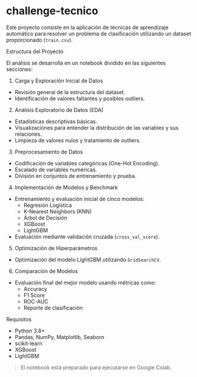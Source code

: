 # challenge-tecnico
Este proyecto consiste en la aplicación de técnicas de aprendizaje automático para resolver un problema de clasificación utilizando un dataset proporcionado (`train.csv`).

 Estructura del Proyecto

El análisis se desarrolla en un notebook dividido en las siguientes secciones:

1. Carga y Exploración Inicial de Datos
- Revisión general de la estructura del dataset.
- Identificación de valores faltantes y posibles outliers.

2. Análisis Exploratorio de Datos (EDA)
- Estadísticas descriptivas básicas.
- Visualizaciones para entender la distribución de las variables y sus relaciones.
- Limpieza de valores nulos y tratamiento de outliers.

3. Preprocesamiento de Datos
- Codificación de variables categóricas (One-Hot Encoding).
- Escalado de variables numéricas.
- División en conjuntos de entrenamiento y prueba.

4. Implementación de Modelos y Benchmark
- Entrenamiento y evaluación inicial de cinco modelos:
  - Regresión Logística
  - K-Nearest Neighbors (KNN)
  - Árbol de Decisión
  - XGBoost
  - LightGBM
- Evaluación mediante validación cruzada (`cross_val_score`).

5. Optimización de Hiperparámetros
- Optimización del modelo LightGBM utilizando `GridSearchCV`.

6. Comparación de Modelos
- Evaluación final del mejor modelo usando métricas como:
  - Accuracy
  - F1 Score
  - ROC-AUC
  - Reporte de clasificación

 Requisitos
- Python 3.8+
- Pandas, NumPy, Matplotlib, Seaborn
- scikit-learn
- XGBoost
- LightGBM

> El notebook está preparado para ejecutarse en Google Colab.
